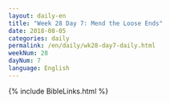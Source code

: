 ```yaml
---
layout: daily-en
title: "Week 28 Day 7: Mend the Loose Ends"
date: 2018-08-05 
categories: daily
permalink: /en/daily/wk28-day7-daily.html
weekNum: 28
dayNum: 7
language: English
---
```


{% include BibleLinks.html %} 
